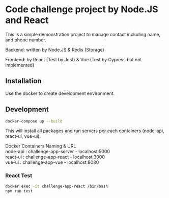 # Code challenge project by Node.JS and React
This is a simple demonstration project to manage contact including name, and phone number.

Backend: written by Node.JS & Redis (Storage)

Frontend: by React (Test by Jest) & Vue (Test by Cypress but not implemented)

## Installation
Use the docker to create development environment.

## Development
```bash
docker-compose up --build
```
This will install all packages and run servers per each containers (node-api, react-ui, vue-ui). </br>

Docker Containers Naming & URL </br>
node-api : challenge-app-server - localhost:5000</br>
react-ui : challenge-app-react - localhost:3000 </br>
vue-ui   : challenge-app-vue - localhost:8080 </br>

### React Test
```bash
docker exec -it challenge-app-react /bin/bash
npm run test
```
